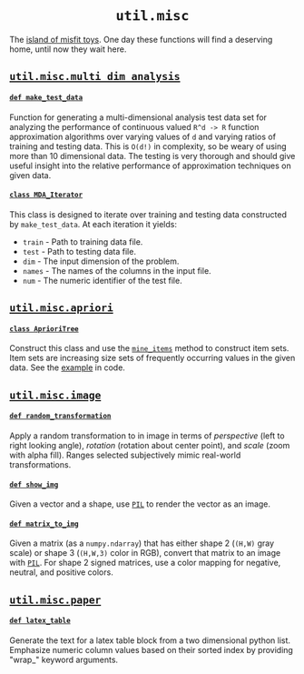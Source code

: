 <h1 align="center"><code>util.misc</code></h1>

The [island of misfit toys](https://www.youtube.com/watch?v=Gr6GbKciNCY). One day these functions will find a deserving home, until now they wait here.

## [`util.misc.multi_dim_analysis`](multi_dim_analysis.py)

#### [`def make_test_data`](multi_dim_analysis.py#L152)

Function for generating a multi-dimensional analysis test data set for analyzing the performance of continuous valued `R^d -> R` function approximation algorithms over varying values of `d` and varying ratios of training and testing data. This is `O(d!)` in complexity, so be weary of using more than 10 dimensional data. The testing is very thorough and should give useful insight into the relative performance of approximation techniques on given data.

#### [`class MDA_Iterator`](multi_dim_analysis.py#L25)

This class is designed to iterate over training and testing data constructed by `make_test_data`. At each iteration it yields:
  - `train` - Path to training data file.
  - `test`  - Path to testing data file.
  - `dim`   - The input dimension of the problem.
  - `names` - The names of the columns in the input file.
  - `num`   - The numeric identifier of the test file.


## [`util.misc.apriori`](apriori.py)

#### [`class AprioriTree`](apriori.py#L17)

Construct this class and use the [`mine_items`](apriori.py#L132) method to construct item sets. Item sets are increasing size sets of frequently occurring values in the given data. See the [example](apriori.py#L180) in code.


## [`util.misc.image`](image.py)

#### [`def random_transformation`](image.py#L49)

Apply a random transformation to in image in terms of *perspective* (left to right looking angle), *rotation* (rotation about center point), and *scale* (zoom with alpha fill). Ranges selected subjectively mimic real-world transformations.

#### [`def show_img`](image.py#L77)

Given a vector and a shape, use [`PIL`](https://pillow.readthedocs.io/en/stable/) to render the vector as an image.

#### [`def matrix_to_img`](image.py#L124)

Given a matrix (as a `numpy.ndarray`) that has either shape 2 (`(H,W)` gray scale) or shape 3 (`(H,W,3)` color in RGB), convert that matrix to an image with [`PIL`](https://pillow.readthedocs.io/en/stable/). For shape 2 signed matrices, use a color mapping for negative, neutral, and positive colors.

## [`util.misc.paper`](paper.py)

#### [`def latex_table`](paper.py#L39)

Generate the text for a latex table block from a two dimensional python list. Emphasize numeric column values based on their sorted index by providing "wrap_" keyword arguments.
